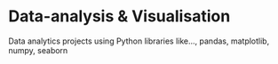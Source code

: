 # Data-analysis & Visualisation
Data analytics projects using Python libraries like..., pandas, matplotlib, numpy, seaborn

